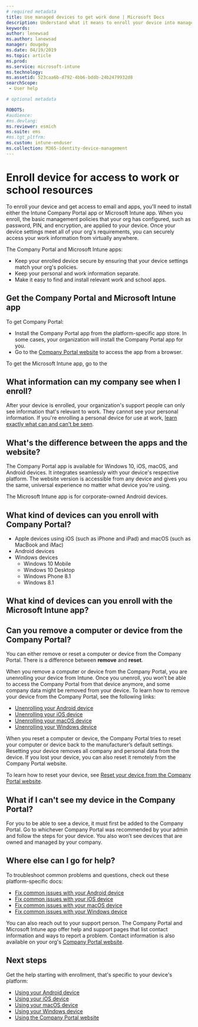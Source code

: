 ```yaml
---
# required metadata
title: Use managed devices to get work done | Microsoft Docs
description: Understand what it means to enroll your device into management with Intune.
keywords:
author: lenewsad
ms.author: lanewsad
manager: dougeby
ms.date: 04/19/2019
ms.topic: article
ms.prod:
ms.service: microsoft-intune
ms.technology:
ms.assetid: 523caa6b-d792-4bb6-bddb-24b2479932d8
searchScope:
 - User help

# optional metadata

ROBOTS:  
#audience:
#ms.devlang:
ms.reviewer: esmich  
ms.suite: ems
#ms.tgt_pltfrm:
ms.custom: intune-enduser
ms.collection: M365-identity-device-management
---
```


# Enroll device for access to work or school resources
To enroll your device and get access to email and apps, you'll need to install either the Intune Company Portal app or Microsoft Intune app. When you enroll, the basic management policies that your org has configured, such as password, PIN, and encryption, are applied to your device. Once your device settings meet all of your org's requirements, you can securely access your work information from virtually anywhere.  

The Company Portal and Microsoft Intune apps:  
* Keep your enrolled device secure by ensuring that your device settings match your org's policies.   
* Keep your personal and work information separate.  
* Make it easy to find and install relevant work and school apps.   

## Get the Company Portal and Microsoft Intune app
To get Company Portal:

- Install the Company Portal app from the platform-specific app store. In some cases, your organization will install the Company Portal app for you.  
- Go to the [Company Portal website](https://go.microsoft.com/fwlink/?linkid=2010980) to access the app from a browser.  

To get the Microsoft Intune app, go to the 


## What information can my company see when I enroll?
After your device is enrolled, your organization's support people can only see information that's relevant to work. They cannot see your personal information. If you're enrolling a personal device for use at work, [learn exactly what can and can't be seen](what-info-can-your-company-see-when-you-enroll-your-device-in-intune.md).  


## What's the difference between the apps and the website?
The Company Portal app is available for Windows 10, iOS, macOS, and Android devices. It integrates seamlessly with your device's respective platform. The website version is accessible from any device and gives you the same, universal experience no matter what device you're using. 

The Microsoft Intune app is for corporate-owned Android devices.  

## What kind of devices can you enroll with Company Portal?
-   Apple devices using iOS (such as iPhone and iPad) and macOS (such as MacBook and iMac)
-   Android devices
-   Windows devices
	-   Windows 10 Mobile
	-   Windows 10 Desktop
	-   Windows Phone 8.1
	-   Windows 8.1

## What kind of devices can you enroll with the Microsoft Intune app?  

## Can you remove a computer or device from the Company Portal?
You can either remove or reset a computer or device from the Company Portal. There is a difference between **remove** and **reset**.

When you remove a computer or device from the Company Portal, you are unenrolling your device from Intune. Once you unenroll, you won’t be able to access the Company Portal from that device anymore, and some company data might be removed from your device. To learn how to remove your device from the Company Portal, see the following links:  

- [Unenrolling your Android device](unenroll-your-device-from-intune-android.md)
- [Unenrolling your iOS device](unenroll-your-device-from-intune-ios.md)
- [Unenrolling your macOS device](unenroll-your-device-from-intune-macos.md)
- [Unenrolling your Windows device](unenroll-your-device-from-intune-windows.md)

When you reset a computer or device, the Company Portal tries to reset your computer or device back to the manufacturer’s default settings. Resetting your device removes all company and personal data from the device. If you lost your device, you can also reset it remotely from the Company Portal website.  

To learn how to reset your device, see [Reset your device from the Company Portal website](reset-erase-your-device-cpwebsite.md).  

## What if I can't see my device in the Company Portal?
For you to be able to see a device, it must first be added to the Company Portal. Go to whichever Company Portal was recommended by your admin and follow the steps for your device. You also won’t see devices that are owned and managed by your company.

## Where else can I go for help?  
To troubleshoot common problems and questions, check out these platform-specific docs:  

- [Fix common issues with your Android device](check-compliance-on-your-device-android.md)  
- [Fix common issues with your iOS device](troubleshoot-your-device-ios.md)
- [Fix common issues with your macOS device](troubleshoot-your-device-macos.md)
- [Fix common issues with your Windows device](troubleshoot-your-device-windows.md)

You can also reach out to your support person. The Company Portal and Microsoft Intune app offer help and support pages that list contact information and ways to report a problem. Contact information is also available on your org's [Company Portal website](https://go.microsoft.com/fwlink/?linkid=2010980).  

## Next steps  

Get the help starting with enrollment, that's specific to your device's platform:  

- [Using your Android device](using-your-android-device-with-intune.md)
- [Using your iOS device](using-your-ios-device-with-intune.md)
- [Using your macOS device](using-your-macos-device-with-intune.md)
- [Using your Windows device](using-your-windows-device-with-intune.md)
- [Using the Company Portal website](using-the-intune-company-portal-website.md)


